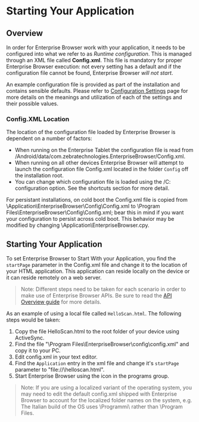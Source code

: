 # Starting Your Application

## Overview
In order for Enterprise Browser work with your application, it needs to be configured into what we refer to as *Runtime configuration*. This is managed through an XML file called **Config.xml**. This file is mandatory for proper Enterprise Browser execution: not every setting has a default and if the configuration file cannot be found, Enterprise Browser *will not start*. 

An example configuration file is provided as part of the installation and contains sensible defaults. Please refer to [Configuration Settings](../guide/configreference) page for more details on the meanings and utilization of each of the settings and their possible values.

### Config.XML Location
The location of the configuration file loaded by Enterprise Browser is dependent on a number of factors:

* When running on the Enterprise Tablet the configuration file is read from /Android/data/com.zebratechnologies.EnterpriseBrowser/Config.xml.
* When running on all other devices Enterprise Browser will attempt to launch the configuration file Config.xml located in the folder `Config` off the installation root.
* You can change which configuration file is loaded using the /C: configuration option. See the shortcuts section for more detail.

For persistant installations, on cold boot the Config.xml file is copied from \Application\EnterpriseBrowser\Config\Config.xml to \Program Files\EnterpriseBrowser\Config\Config.xml; bear this in mind if you want your configuration to persist across cold boot. This behavior may be modified by changing \Application\EnterpriseBrowser.cpy. 

## Starting Your Application
To set Enterprise Browser to Start With your Application, you find the `startPage` parameter in the Config.xml file and change it to the location of your HTML application. This application can reside locally on the device or it can reside remotely on a web server.

>Note: Different steps need to be taken for each scenario in order to make use of Enterprise Browser APIs. Be sure to read the [API Overview guide](../guide/apioverview) for more details.

As an example of using a local file called `HelloScan.html`. The following steps would be taken:

1. Copy the file HelloScan.html to the root folder of your device using ActiveSync. 
2. Find the file "\Program Files\EnterpriseBrowser\config\config.xml" and copy it to your PC. 
3. Edit config.xml in your text editor. 
4. Find the `Application` entry in the xml file and change it's `startPage` parameter to "file://\helloscan.html". 
5. Start Enterprise Browser using the icon in the programs group. 

>Note: 	If you are using a localized variant of the operating system, you may need to edit the default config.xml shipped with Enterprise Browser to account for the localized folder names on the system, e.g. The Italian build of the OS uses \Programmi\ rather than \Program Files.
